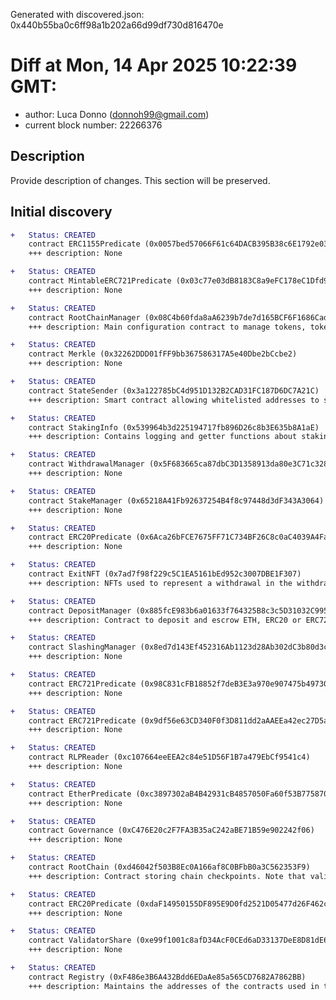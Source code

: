 Generated with discovered.json: 0x440b55ba0c6ff98a1b202a66d99df730d816470e

# Diff at Mon, 14 Apr 2025 10:22:39 GMT:

- author: Luca Donno (<donnoh99@gmail.com>)
- current block number: 22266376

## Description

Provide description of changes. This section will be preserved.

## Initial discovery

```diff
+   Status: CREATED
    contract ERC1155Predicate (0x0057bed57066F61c64DACB395B38c6E1792e03B8)
    +++ description: None
```

```diff
+   Status: CREATED
    contract MintableERC721Predicate (0x03c77e03dB8183C8a9eFC178eC1Dfd98c1EfD665)
    +++ description: None
```

```diff
+   Status: CREATED
    contract RootChainManager (0x08C4b60fda8aA6239b7de7d165BCF6F1686Cad82)
    +++ description: Main configuration contract to manage tokens, token types, escrows (predicates) for given token types. It also serves as an entry point for deposits and withdrawals effectively acting as a token router.
```

```diff
+   Status: CREATED
    contract Merkle (0x32262DDD01fFF9bb367586317A5e40Dbe2bCcbe2)
    +++ description: None
```

```diff
+   Status: CREATED
    contract StateSender (0x3a122785bC4d951D132B2CAD31FC187D6DC7A21C)
    +++ description: Smart contract allowing whitelisted addresses to send messages to contracts on the child chain.
```

```diff
+   Status: CREATED
    contract StakingInfo (0x539964b3d225194717fb896D26c8b3E635b8A1aE)
    +++ description: Contains logging and getter functions about staking.
```

```diff
+   Status: CREATED
    contract WithdrawalManager (0x5F683665ca87dbC3D1358913da80e3C71c328Fb0)
    +++ description: None
```

```diff
+   Status: CREATED
    contract StakeManager (0x65218A41Fb92637254B4f8c97448d3dF343A3064)
    +++ description: None
```

```diff
+   Status: CREATED
    contract ERC20Predicate (0x6Aca26bFCE7675FF71C734BF26C8c0aC4039A4Fa)
    +++ description: None
```

```diff
+   Status: CREATED
    contract ExitNFT (0x7ad7f98f229c5C1EA5161bEd952c3007DBE1F307)
    +++ description: NFTs used to represent a withdrawal in the withdrawal PriorityQueue (Only used for tokens initially deposited via DepositManager).
```

```diff
+   Status: CREATED
    contract DepositManager (0x885fcE983b6a01633f764325B8c3c5D31032C995)
    +++ description: Contract to deposit and escrow ETH, ERC20 or ERC721 tokens.
```

```diff
+   Status: CREATED
    contract SlashingManager (0x8ed7d143Ef452316Ab1123d28Ab302dC3b80d3ce)
    +++ description: None
```

```diff
+   Status: CREATED
    contract ERC721Predicate (0x98C831cFB18852f7deB3E3a970e907475b49730f)
    +++ description: None
```

```diff
+   Status: CREATED
    contract ERC721Predicate (0x9df56e63CD340F0f3D811dd2aAAEEa42ec27D5a3)
    +++ description: None
```

```diff
+   Status: CREATED
    contract RLPReader (0xc107664eeEEA2c84e51D56F1B7a479EbCf9541c4)
    +++ description: None
```

```diff
+   Status: CREATED
    contract EtherPredicate (0xc3897302aB4B42931cB4857050Fa60f53B775870)
    +++ description: None
```

```diff
+   Status: CREATED
    contract Governance (0xC476E20c2F7FA3B35aC242aBE71B59e902242f06)
    +++ description: None
```

```diff
+   Status: CREATED
    contract RootChain (0xd46042f503B8Ec0A166af8C0BFbB0a3C562353F9)
    +++ description: Contract storing chain checkpoints. Note that validity of these checkpoints is not verified, it is assumed to be valid if signed by 2/3 of the validators.
```

```diff
+   Status: CREATED
    contract ERC20Predicate (0xdaF14950155DF895E9D0fd2521D05477d26F462c)
    +++ description: None
```

```diff
+   Status: CREATED
    contract ValidatorShare (0xe99f1001c8afD34AcF0CEd6aD33137DeE8D81dE6)
    +++ description: None
```

```diff
+   Status: CREATED
    contract Registry (0xF486e3B6A432Bdd6EDaAe85a565CD7682A7862BB)
    +++ description: Maintains the addresses of the contracts used in the system.
```
